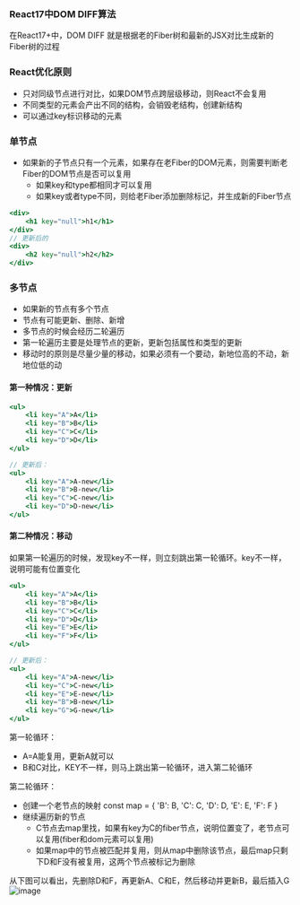 ### React17中DOM DIFF算法
在React17+中，DOM DIFF 就是根据老的Fiber树和最新的JSX对比生成新的Fiber树的过程

### React优化原则
- 只对同级节点进行对比，如果DOM节点跨层级移动，则React不会复用
- 不同类型的元素会产出不同的结构，会销毁老结构，创建新结构
- 可以通过key标识移动的元素

### 单节点
- 如果新的子节点只有一个元素，如果存在老Fiber的DOM元素，则需要判断老Fiber的DOM节点是否可以复用
    + 如果key和type都相同才可以复用
    + 如果key或者type不同，则给老Fiber添加删除标记，并生成新的Fiber节点
```jsx
<div>
    <h1 key="null">h1</h1>
</div>
// 更新后的
<div>
    <h2 key="null">h2</h2>
</div>
```

### 多节点
- 如果新的节点有多个节点
- 节点有可能更新、删除、新增
- 多节点的时候会经历二轮遍历
- 第一轮遍历主要是处理节点的更新，更新包括属性和类型的更新
- 移动时的原则是尽量少量的移动，如果必须有一个要动，新地位高的不动，新地位低的动

#### 第一种情况：更新
```jsx
<ul>
    <li key="A">A</li>
    <li key="B">B</li>
    <li key="C">C</li>
    <li key="D">D</li>
</ul>

// 更新后：
<ul>
    <li key="A">A-new</li>
    <li key="B">B-new</li>
    <li key="C">C-new</li>
    <li key="D">D-new</li>
</ul>
```
#### 第二种情况：移动
如果第一轮遍历的时候，发现key不一样，则立刻跳出第一轮循环。key不一样，说明可能有位置变化
```jsx
<ul>
    <li key="A">A</li>
    <li key="B">B</li>
    <li key="C">C</li>
    <li key="D">D</li>
    <li key="E">E</li>
    <li key="F">F</li>
</ul>

// 更新后：
<ul>
    <li key="A">A-new</li>
    <li key="C">C-new</li>
    <li key="E">E-new</li>
    <li key="B">B-new</li>
    <li key="G">G-new</li>
</ul>
```
第一轮循环：
- A=A能复用，更新A就可以
- B和C对比，KEY不一样，则马上跳出第一轮循环，进入第二轮循环

第二轮循环：
- 创建一个老节点的映射 const map = { 'B': B, 'C': C, 'D': D, 'E': E, 'F': F }
- 继续遍历新的节点
    + C节点去map里找，如果有key为C的fiber节点，说明位置变了，老节点可以复用(fiber和dom元素可以复用) 
    + 如果map中的节点被匹配并复用，则从map中删除该节点，最后map只剩下D和F没有被复用，这两个节点被标记为删除

从下图可以看出，先删除D和F，再更新A、C和E，然后移动并更新B，最后插入G
 ![image](https://github.com/lizuncong/mini-react/blob/master/imgs/diff-01.jpg)
